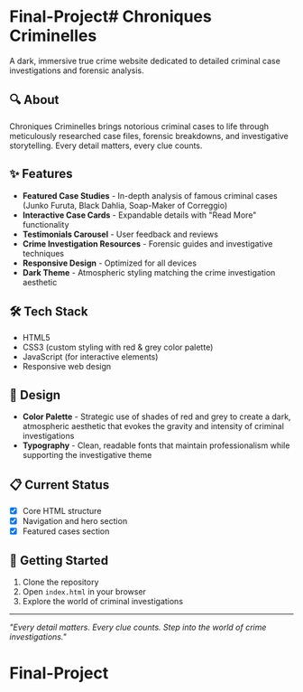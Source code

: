 # Final-Project# Chroniques Criminelles

A dark, immersive true crime website dedicated to detailed criminal case investigations and forensic analysis.

## 🔍 About

Chroniques Criminelles brings notorious criminal cases to life through meticulously researched case files, forensic breakdowns, and investigative storytelling. Every detail matters, every clue counts.

## ✨ Features

- **Featured Case Studies** - In-depth analysis of famous criminal cases (Junko Furuta, Black Dahlia, Soap-Maker of Correggio)
- **Interactive Case Cards** - Expandable details with "Read More" functionality
- **Testimonials Carousel** - User feedback and reviews
- **Crime Investigation Resources** - Forensic guides and investigative techniques
- **Responsive Design** - Optimized for all devices
- **Dark Theme** - Atmospheric styling matching the crime investigation aesthetic

## 🛠️ Tech Stack

- HTML5
- CSS3 (custom styling with red & grey color palette)
- JavaScript (for interactive elements)
- Responsive web design

## 🎨 Design

- **Color Palette** - Strategic use of shades of red and grey to create a dark, atmospheric aesthetic that evokes the gravity and intensity of criminal investigations
- **Typography** - Clean, readable fonts that maintain professionalism while supporting the investigative theme

## 📋 Current Status

- [x] Core HTML structure
- [x] Navigation and hero section
- [x] Featured cases section

## 🚀 Getting Started

1. Clone the repository
2. Open `index.html` in your browser
3. Explore the world of criminal investigations

---

*"Every detail matters. Every clue counts. Step into the world of crime investigations."*
# Final-Project
